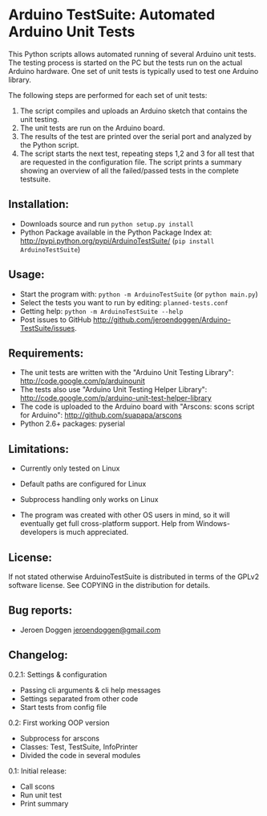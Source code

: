 Arduino TestSuite: Automated Arduino Unit Tests
===============================================
This Python scripts allows automated running of several Arduino unit tests.
The testing process is started on the PC but the tests run on the actual Arduino hardware.
One set of unit tests is typically used to test one Arduino library.

The following steps are performed for each set of unit tests:
 1. The script compiles and uploads an Arduino sketch that contains the unit testing.
 2. The unit tests are run on the Arduino board.
 3. The results of the test are printed over the serial port and analyzed by the Python script.
 4. The script starts the next test, repeating steps 1,2 and 3 for all test that are requested in the configuration file.
    The script prints a summary showing an overview of all the failed/passed tests in the complete testsuite.

Installation:
-------------
 * Downloads source and run ``python setup.py install``
 * Python Package available in the Python Package Index at: http://pypi.python.org/pypi/ArduinoTestSuite/ (``pip install ArduinoTestSuite``)

Usage:
------
 * Start the program with: ``python -m ArduinoTestSuite`` (or ``python main.py``)
 * Select the tests you want to run by editing: ``planned-tests.conf``
 * Getting help: ``python -m ArduinoTestSuite --help``
 * Post issues to GitHub <http://github.com/jeroendoggen/Arduino-TestSuite/issues>.

Requirements:
-------------
 * The unit tests are written with the "Arduino Unit Testing Library": http://code.google.com/p/arduinounit
 * The tests also use "Arduino Unit Testing Helper Library": http://code.google.com/p/arduino-unit-test-helper-library
 * The code is uploaded to the Arduino board with "Arscons: scons script for Arduino": http://github.com/suapapa/arscons
 * Python 2.6+ packages: pyserial

Limitations:
------------
 * Currently only tested on Linux

  * Default paths are configured for Linux
  * Subprocess handling only works on Linux

 * The program was created with other OS users in mind, so it will eventually get full cross-platform support. Help from Windows-developers is much appreciated.

License:
--------
If not stated otherwise ArduinoTestSuite is distributed in terms of the GPLv2 software license.
See COPYING in the distribution for details.

Bug reports:
------------
 * Jeroen Doggen <jeroendoggen@gmail.com>

Changelog:
----------
0.2.1: Settings & configuration
 * Passing cli arguments & cli help messages
 * Settings separated from other code
 * Start tests from config file

0.2: First working OOP version
 * Subprocess for arscons
 * Classes: Test, TestSuite, InfoPrinter
 * Divided the code in several modules

0.1: Initial release:
 * Call scons
 * Run unit test
 * Print summary
